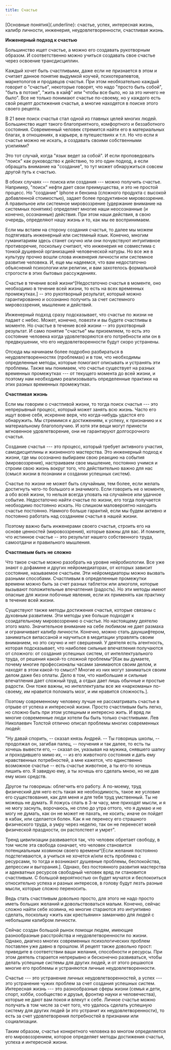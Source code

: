 ```yaml
---
title: Счастье
---
```


[Основные понятия]{.underline}: счастье, успех, интересная жизнь, калибр
личности, инженерия, неудовлетворенности, счастливая жизнь.

**Инженерный подход к счастью**

Большинство ищет счастье, а можно его создавать рукотворным образом. И
соответственно можно учиться создавать свое счастье через освоение
трансдисциплин.

Каждый хочет быть счастливыми, даже если не признается в этом и считает
данное понятие выдумкой коучей, психотерапевтов, маркетологов и
продавцов счастья. При этом необязательно каждый говорит о "счастье",
некоторые говорят, что надо "просто быть собой", "быть в потоке", "жить
в кайф" или "чтобы все было, но за это ничего не было". Все не только
понимают счастье по-своему, но у каждого есть свой рецепт достижения
счастья, а многие находятся в поиске этого своего рецепта.

В 21 веке поиск счастья стал одной из главных целей многих людей.
Большинство ищет такого благоприятного, комфортного и беззаботного
состояния. Современный человек стремится найти его в материальных
благах, в отношениях, в карьере, в путешествиях и т.п. Но что если я
счастье можно не искать, а создавать своими собственными усилиями?

Это тот случай, когда "язык ведет за собой\". И если проповедовать
"поиск" как руководство к действию, то это один подход, а если обращать
внимание на "создание", то тут может обнаружиться совсем другой путь к
счастью.

В обоих случаях --- поиска или создания --- можно получить счастье.
Например, "поиск" нефти дает свои преимущества, и это не простой
процесс. Но "создание" Iphone и бензина (сложного продукта с высокой
добавленной стоимостью), задает более продуктивное мировоззрение. А
правильное или системное мировоззрение (удержание внимание на системных
понятиях) определяет многие наши неосознанные (и конечно, осознанные)
действия. При этом наши действия, в свою очередь, определяют нашу жизнь
и то, как мы ее воспринимаем.

Если мы встаем на сторону создания счастья, то далее мы можем
подтягивать инженерный или системный язык. Конечно, многим гуманитариям
здесь станет скучно или они почувствуют интуитивное противоречие,
поскольку считают, что инженерия не совместима с тонкой душевной
организацией человеческой натуры. Но все же в культуру прочно вошли
слова инженерия личности или системное развитие человека. И, еще мы
надеемся, что вам недостаточно объяснений психологии или религии, и вам
захотелось формальной строгости в этих бытовых рассуждениях.

Счастье в течение всей жизни^[Недостаточно счастья в
моменте, оно необходимо в течение всей жизни, то есть на всех временных
промежутках.] -- это рукотворный результат, который можно
гарантированно и осознанно получить за счет системного мировоззрения,
мышление и действий.

Инженерный подход сразу подсказывает, что счастье по жизни не падает с
небес. Может, конечно, повезти и вы будете счастливы в моменте. Но
счастье в течение всей жизни -- это рукотворный результат. И само
понятие "счастье" мы приземляем, то есть это состояние человека когда
удовлетворяются его потребности или он в предвкушении, что его
неудовлетворенности будут скоро устранены.

Отсюда мы начинаем более подробно разбираться в неудовлетворенностях
(проблемах) и в том, что необходимы определенные методы, которые
помогают описывать и устранять эти проблемы. Также мы понимаем, что
счастье существует на разных временных промежутках --- от текущего
момента до всей жизни, и поэтому нам необходимо реализовывать
определенные практики на этих разных временных промежутках.

**Счастливая жизнь**

Если мы говорим о счастливой жизни, то тогда поиск счастья --- это
непрерывный процесс, который может занять всю жизнь. Часто его ищут
вовне себя, искренне веря, что когда-нибудь удастся его обнаружить. Мы
стремимся к достижениям, к успеху, к признанию и к материальному
благополучию. И хотя эти вещи могут принести мгновенное удовлетворение,
они не гарантируют долгосрочного счастья.

Создание счастья --- это процесс, который требует активного участия,
самодисциплины и жизненного мастерства. Это инженерный подход к жизни,
где мы осознанно выбираем свою реакцию на события (мировоззрение),
настраиваем свое мышление, постоянно учимся и строим свою жизнь вокруг
того, что действительно важно для нас (смысл жизни в познании и создании
успешных систем).

Счастье по жизни не может быть случайным, тем более, если желать
достигнуть чего-то большого и значимого. Если говорить не о моменте, а
обо всей жизни, то нельзя всегда уповать на случайное или удачное
событие. Недостаточно найти счастье по жизни, его тогда получается
необходимо постоянно искать. Но слишком маловероятно находить счастье
постоянно. Намного больше гарантий, если мы будем активно и постоянно
работать над созданием счастья в нашей жизни.

Поэтому важно быть инженерами своего счастья, строить его на основе
ценностей (мировоззрения), которые важны для вас. И помните, что
истинное счастье -- это результат нашего собственного труда, самоотдачи
и правильного мышления.

**Счастливым быть не сложно**

Что такое счастье можно разобрать на уровне нейробиологии. Все уже знают
о дофамине и других нейромедиаторах, от которых зависит состояние,
называемое счастьем. Эти нейромедиаторы можно вызвать разными способами.
Счастливым в определенные промежутки времени можно быть за счет разных
таблеток или алкоголя, которые вызывают положительные впечатления
(радость). Но эти методы имеют опасные для жизни побочные явления, если
их применять как практику в течение всей жизни.

Существуют также методы достижения счастья, которые связаны с духовным
развитием. Эти методы уже больше подходят к созидательному мировоззрению
о счастье. Но настоящему деятелю этого мало. Значительное внимание на
себе любимом не дает размаха и ограничивает калибр личности. Конечно,
можно стать дауншифтером, заниматься випассаной и научиться в медитации
управлять своим вниманием, но это скучно и нет свершений. У деятеля есть
агентность, которая подсказывает, что наиболее сильные впечатления
получаются от сложного: от создания успешных систем, от
интеллектуального труда, от решения какой-то сложной
проблемы^[Как вы думаете, почему многие профессионалы
часами занимаются своим делом, и находят в этом какой-то смысл? Многие
из них могут заниматься своим делом даже без оплаты. Дело в том, что
наибольшие и сильные впечатления дает сложный труд, а отдых дает лишь
обычные и простые радости. Они тоже важны, но интеллектуалы все же
«наркоманы» по-своему, им нравится поломать мозг, и им нравится
сложность.].

Поэтому современному человеку лучше не рассматривать счастье в отрыве от
успеха и интересной жизни. Просто счастливым быть легко, но сложно быть
при этом успешным и интересно жить. И вряд ли многие современные люди
хотели бы быть только счастливыми. Лев Николаевич Толстой отлично описал
проблемы многих современных людей:

\"Ну давай спорить, -- сказал князь Андрей. -- Ты говоришь школы, --
продолжал он, загибая палец, -- поучения и так далее, то есть ты хочешь
вывести его, -- сказал он, указывая на мужика, снявшего шапку и
проходившего мимо их, -- из его животного состояния и дать ему
нравственных потребностей, а мне кажется, что единственно возможное
счастье -- есть счастье животное, а ты его-то хочешь лишить его. Я
завидую ему, а ты хочешь его сделать мною, но не дав ему моих средств.

Другое ты говоришь: облегчить его работу. А по-моему, труд физический
для него есть такая же необходимость, такое же условие его
существования, как для меня и для тебя труд умственный. Ты не можешь не
думать. Я ложусь спать в 3-м часу, мне приходят мысли, и я не могу
заснуть, ворочаюсь, не сплю до утра оттого, что я думаю и не могу не
думать, как он не может не пахать, не косить; иначе он пойдет в кабак,
или сделается болен. Как я не перенесу его страшного физического труда,
а умру через неделю, так он не перенесет моей физической праздности, он
растолстеет и умрет\".

Тренд цивилизации развивается так, что человек обретает свободу, в том
числе эта свобода означает, что человек становится потенциальным
хозяином своего времени^[Если желания постоянно
подстегиваются, а учиться не хочется и/или есть проблема с ресурсами, то
тогда и возникают душевные проблемы, беспокойства, депрессии и
выгорания.]. Однако, без постоянного развития мастерства
и адекватных ресурсов свободный человек вряд ли становится счастливым. С
большой вероятностью он будет мучатся и беспокоиться относительно успеха
и разных интересов, в голову будут лезть разные мысли, которые сложно
переносить.

Ведь стать счастливым довольно просто, для этого не надо просто иметь
больших желаний и довольствоваться малым. Конечно, сейчас сложно найти
себе хозяина, но многие стараются это интуитивно сделать, поскольку
«жить как крестьянин» заманчиво для людей с небольшим калибром личности.

Сейчас создан большой рынок помощи людям, имеющие разнообразные
расстройства и неудовлетворенности по жизни. Однако, диагноз многих
современных психологических проблем поставлен уже давно в прошлом. И
рецепт также довольно прост: приведите в соответствии ваши желания,
способности и ресурсы. При этом деятель старается непрерывно и
бесконечно развиваться, чтобы делать успешные системы для других людей,
и от этого решаются многие его проблемы и устраняются личные
неудовлетворенности.

Счастье --- это устранение личных неудовлетворенностей, а успех --- это
устранение чужих проблем за счет создания успешных систем. Интересная
жизнь --- это разнообразные сферы жизни (семья и дети, спорт, хобби,
сообщество и друзья, фронтир науки и человечества), которые не дают вам
покоя и влекут к себе. Личное счастье можно получать в том числе за счет
того, что удалось сделать успешную систему для других людей (и это
устранит их неудовлетворенности), то есть за счет удовлетворения
потребностей в признании или социализации.

Таким образом, счастье конкретного человека во многом определяется его
мировоззрением, которое определяет методы достижения счастья, успеха и
интересной жизни.

